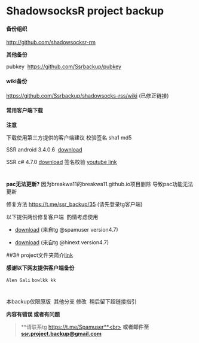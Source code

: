 <h1>ShadowsocksR project backup</h1>

#### 备份组织

 http://github.com/shadowsocksr-rm

**其他备份**

pubkey  https://github.com/Ssrbackup/pubkey

#### wiki备份

https://github.com/Ssrbackup/shadowsocks-rss/wiki  (已修正链接)

#### 常用客户端下载

**注意**

下载使用第三方提供的客户端建议 校验签名 sha1 md5

SSR android 3.4.0.6  [download](https://github.com/Ssrbackup/shadowsocks-rss/blob/master/latestver/ssr_3.4.0.6.apk?raw=true)

SSR c# 4.7.0  [download](https://github.com/esdeathlove/panel-download/raw/master/ssr-win.7z) 签名校验 [youtube link](https://youtu.be/LLuUTQgEIJ4)
<h1></h1>
<b>pac无法更新?</b>  因为breakwa11的breakwa11.github.io项目删除 导致pac功能无法更新

修复方法 https://t.me/ssr_backup/35 (请先登录tg客户端)

以下提供两份修复客户端  酌情考虑使用

- [download](https://raw.githubusercontent.com/Ssrbackup/shadowsocks-rss/master/Revision/ShadowsocksR.zip) (来自tg @spamuser version4.7)

- [download](https://raw.githubusercontent.com/Ssrbackup/shadowsocks-rss/master/Revision/shadowsocksR.zip) (来自tg @hinext version4.7)
  
##3# project文件夹简介[link](https://github.com/Ssrbackup/shadowsocks-rss/blob/master/Introduction%20to%20folders.md)

**感谢以下网友提供客户端备份**

```Alen Gali``` ```bowlkk kk```	
<h1></h1>

本backup仅限原版  其他分支 修改  稍后留下超链接指引

**内容有错误 或者有问题**
>**请联系tg https://t.me/Spamuser**<br>
**或者邮件至 ssr.project.backup@gmail.com**
